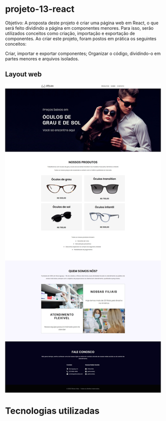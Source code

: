 # projeto-13-react

Objetivo:
A proposta deste projeto é criar uma página web em React, o que será feito dividindo a página em componentes menores. Para isso, serão utilizados conceitos como criação, importação e exportação de componentes. Ao criar este projeto, foram postos em prática os seguintes conceitos:

Criar, importar e exportar componentes;
Organizar o código, dividindo-o em partes menores e arquivos isolados.

## Layout web
![Web 1](https://github.com/dev-jefferson-lopes/projeto-13-react/blob/main/public/assets/layout.jpeg)

# Tecnologias utilizadas
